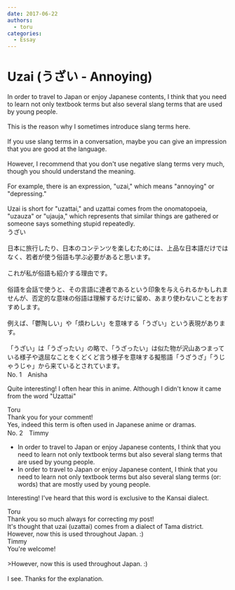 ```yaml
---
date: 2017-06-22
authors:
  - toru
categories:
  - Essay
---
```


<h1 id="subject_show">Uzai (うざい - Annoying)</h1>
<div class="date" hidden>Jun 22, 2017 12:44</div>
<div id="post"><div id="body_show_ori">
In order to travel to Japan or enjoy Japanese contents, I think that you need to learn not only textbook terms but also several slang terms that are used by young people.<br/><br/>This is the reason why I sometimes introduce slang terms here.<br/><br/>If you use slang terms in a conversation, maybe you can give an impression that you are good at the language.<br/><br/>However, I recommend that you don't use negative slang terms very much, though you should understand the meaning.<br/><br/>For example, there is an expression, "uzai," which means "annoying" or "depressing."<br/><br/>Uzai is short for "uzattai," and uzattai comes from the onomatopoeia, "uzauza" or "ujauja," which represents that similar things are gathered or someone says something stupid repeatedly.
</div></div>

<!-- more -->

<div id="post_ja"><div id="body_show_mo">
うざい<br/><br/>日本に旅行したり、日本のコンテンツを楽しむためには、上品な日本語だけではなく、若者が使う俗語も学ぶ必要があると思います。<br/><br/>これが私が俗語も紹介する理由です。<br/><br/>俗語を会話で使うと、その言語に達者であるという印象を与えられるかもしれませんが、否定的な意味の俗語は理解するだけに留め、あまり使わないことをおすすめします。<br/><br/>例えば、「鬱陶しい」や「煩わしい」を意味する「うざい」という表現があります。<br/><br/>「うざい」は「うざったい」の略で、「うざったい」は似た物が沢山あつまっている様子や退屈なことをくどくど言う様子を意味する擬態語「うざうざ」「うじゃうじゃ」から来ているとされています。
</div></div>
<div id="block"><div class="first_name"> No. 1　<span class="just_name">Anisha</span></div><div id="block2">
<p class="comment_small">
 Quite interesting! I often hear this in anime. Although I didn't know it came from the word "Uzattai"
</p>

</div><div class="name"><span class="just_name">Toru</span><br>
Thank you for your comment!<br/>Yes, indeed this term is often used in Japanese anime or dramas.
</div>
</div>
<div id="block"><div class="first_name"> No. 2　<span class="just_name">Timmy</span></div><div id="block2">
<ul class="correction_field">
<li class="incorrect">In order to travel to Japan or enjoy Japanese contents, I think that you need to learn not only textbook terms but also several slang terms that are used by young people.</li>
<li class="corrected correct">
In order to travel to Japan or enjoy Japanese content, I think that you need to learn not only textbook terms but also several slang terms (or: <span class="f_blue">words</span>) that are <span class="f_blue">mostly</span> used by young people.
</li>
</ul>
<p class="comment_small">
 Interesting! I've heard that this word is exclusive to the Kansai dialect.
</p>

</div><div class="name"><span class="just_name">Toru</span><br>
Thank you so much always for correcting my post!<br/>It's thought that uzai (uzattai) comes from a dialect of Tama district. However, now this is used throughout Japan. :)
</div>
<div class="name"><span class="just_name">Timmy</span><br>
You're welcome!<br/><br/>&gt;However, now this is used throughout Japan. :)<br/><br/>I see. Thanks for the explanation.
</div>
</div>
